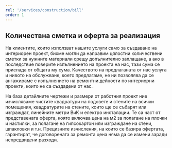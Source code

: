 ```yaml
---
rel: '/services/construction/bill'
order: 1
---
```

## **Количествна сметка** и оферта за реализация
На клиентите, които използват нашите услуги само за създаване на интериорен проект, бихме могли да направим цялостни количествени сметки за нужните материали срещу допълнително заплащане, а ако в последствие поверите изпълнението на проекта на нас, тази сума се приспада от общата му сума. 
Качеството на предлаганата от нас услуга и нивото на обслужване, което предлагаме, не ни позволява да се ангажираме с изпълнението на ремонтни дейности по интериорни проекти, които не са създадени от нас.

На база детайлните чертежи и размери от работния проект ние изчисляваме чистите квадратури на подовете и стените на всички помещения, квадратурите на стените, които ще се събарят или изграждат, линейните метри ВиК и електро инсталации. Те са част от представената оферта, която включва цена на м2 за полагане на плочки и настилки, за полагане на гипсокартон или изграждане на стени, шпакловки и т.н. Прецизните изчисления, на които се базира офертата, гарантират, че договорената за ремонта цена няма да се измени заради непредвидени разходи.